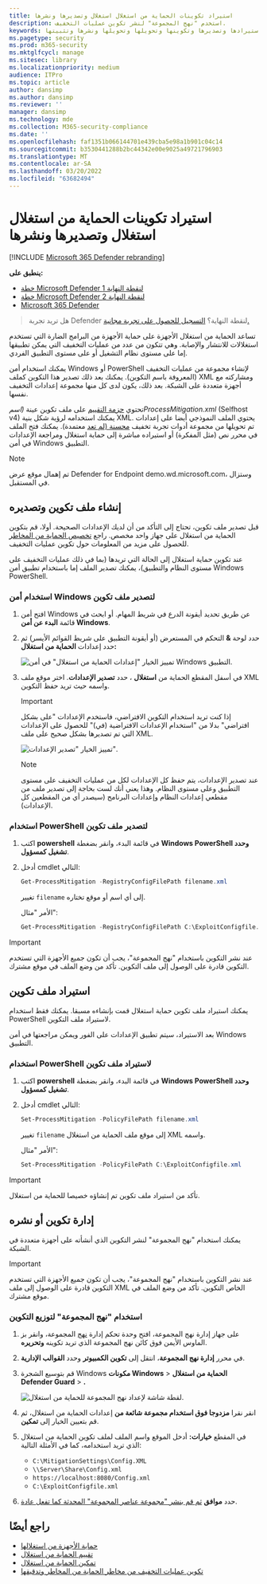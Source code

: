 ```yaml
---
title: استيراد تكوينات الحماية من استغلال استغلال وتصديرها ونشرها
description: استخدم "نهج المجموعة" لنشر تكوين عمليات التخفيف.
keywords: الحماية من المخاطر واستيرادها وتصديرها وتكوينها وتحويلها وتحويلها ونشرها وتثبيتها
ms.pagetype: security
ms.prod: m365-security
ms.mktglfcycl: manage
ms.sitesec: library
ms.localizationpriority: medium
audience: ITPro
ms.topic: article
author: dansimp
ms.author: dansimp
ms.reviewer: ''
manager: dansimp
ms.technology: mde
ms.collection: M365-security-compliance
ms.date: ''
ms.openlocfilehash: faf1351b066144701e439cba5e98a1b901c04c14
ms.sourcegitcommit: b3530441288b2bc44342e00e9025a49721796903
ms.translationtype: MT
ms.contentlocale: ar-SA
ms.lasthandoff: 03/20/2022
ms.locfileid: "63682494"
---
```

# <a name="import-export-and-deploy-exploit-protection-configurations"></a>استيراد تكوينات الحماية من استغلال استغلال وتصديرها ونشرها

[!INCLUDE [Microsoft 365 Defender rebranding](../../includes/microsoft-defender.md)]


**ينطبق على:**
- [خطة Microsoft Defender لنقطة النهاية 1](https://go.microsoft.com/fwlink/p/?linkid=2154037)
- [خطة Microsoft Defender لنقطة النهاية 2](https://go.microsoft.com/fwlink/p/?linkid=2154037)
- [Microsoft 365 Defender](https://go.microsoft.com/fwlink/?linkid=2118804)

> هل تريد تجربة Defender لنقطة النهاية؟ [التسجيل للحصول على تجربة مجانية.](https://signup.microsoft.com/create-account/signup?products=7f379fee-c4f9-4278-b0a1-e4c8c2fcdf7e&ru=https://aka.ms/MDEp2OpenTrial?ocid=docs-wdatp-exposedapis-abovefoldlink)

تساعد الحماية من استغلال الأجهزة على حماية الأجهزة من البرامج الضارة التي تستخدم استغلالات للانتشار والإصابة. وهي تتكون من عدد من عمليات التخفيف التي يمكن تطبيقها إما على مستوى نظام التشغيل أو على مستوى التطبيق الفردي.

يمكنك استخدام أمن Windows أو PowerShell لإنشاء مجموعة من عمليات التخفيف (المعروفة باسم التكوين). يمكنك بعد ذلك تصدير هذا التكوين كملف XML ومشاركته مع أجهزة متعددة على الشبكة. بعد ذلك، يكون لدى كل منها مجموعة إعدادات التخفيف نفسها.

تحتوي [حزمة التقييم](https://demo.wd.microsoft.com/Page/EP) على ملف تكوين عينة *(اسمProcessMitigation.xml* (Selfhost v4) يمكنك استخدامه لرؤية شكل بنية XML. يحتوي الملف النموذجي أيضا على إعدادات تم تحويلها من مجموعة أدوات تجربة تخفيف [محسنة (لم تعد](https://support.microsoft.com/help/2458544/the-enhanced-mitigation-experience-toolkit) معتمدة). يمكنك فتح الملف في محرر نص (مثل المفكرة) أو استيراده مباشرة إلى حماية استغلال ومراجعة الإعدادات في أمن Windows التطبيق.

> [!NOTE]
> تم إهمال موقع عرض Defender for Endpoint demo.wd.microsoft.com، وستزال في المستقبل.

## <a name="create-and-export-a-configuration-file"></a>إنشاء ملف تكوين وتصديره

قبل تصدير ملف تكوين، تحتاج إلى التأكد من أن لديك الإعدادات الصحيحة. أولا، قم بتكوين الحماية من استغلال على جهاز واحد مخصص. راجع [تخصيص الحماية من المخاطر](customize-exploit-protection.md) للحصول على مزيد من المعلومات حول تكوين عمليات التخفيف.

عند تكوين حماية استغلال إلى الحالة التي تريدها (بما في ذلك عمليات التخفيف على مستوى النظام والتطبيق)، يمكنك تصدير الملف إما باستخدام تطبيق أمن Windows PowerShell.

### <a name="use-the-windows-security-app-to-export-a-configuration-file"></a>استخدام أمن Windows لتصدير ملف تكوين

1. افتح أمن Windows عن طريق تحديد أيقونة الدرع في شريط المهام. أو ابحث في قائمة **البدء عن أمن Windows**.

2. حدد لوحة **&** التحكم في المستعرض (أو أيقونة التطبيق على شريط القوائم الأيسر) ثم حدد إعدادات **الحماية من استغلال:**

    ![تمييز الخيار "إعدادات الحماية من استغلال" في أمن Windows التطبيق.](../../media/wdsc-exp-prot.png)

3. في أسفل المقطع الحماية من **استغلال** ، حدد **تصدير الإعدادات**. اختر موقع ملف XML واسمه حيث تريد حفظ التكوين.

    > [!IMPORTANT]
    > إذا كنت تريد استخدام التكوين الافتراضي، فاستخدم الإعدادات "على بشكل افتراضي" بدلا من "استخدام الإعدادات الافتراضية (في)" للحصول على الإعدادات التي تم تصديرها بشكل صحيح على ملف XML.

    ![تمييز الخيار "تصدير الإعدادات".](../../media/wdsc-exp-prot-export.png)

    > [!NOTE]
    > عند تصدير الإعدادات، يتم حفظ كل الإعدادات لكل من عمليات التخفيف على مستوى التطبيق وعلى مستوى النظام. وهذا يعني أنك لست بحاجة إلى تصدير ملف من مقطعي إعدادات النظام وإعدادات البرنامج (سيصدر أي من المقطعين كل الإعدادات). 

### <a name="use-powershell-to-export-a-configuration-file"></a>استخدام PowerShell لتصدير ملف تكوين

1. اكتب **powershell** في قائمة البدء، وانقر بضغطة **Windows PowerShell وحدد** **تشغيل كمسؤول**.
2. أدخل cmdlet التالي:

    ```PowerShell
    Get-ProcessMitigation -RegistryConfigFilePath filename.xml
    ```

    تغيير `filename` إلى أي اسم أو موقع تختاره.

    الأمر "مثال":

    ```powershell
    Get-ProcessMitigation -RegistryConfigFilePath C:\ExploitConfigfile.xml
    ```

> [!IMPORTANT]
> عند نشر التكوين باستخدام "نهج المجموعة"، يجب أن تكون جميع الأجهزة التي تستخدم التكوين قادرة على الوصول إلى ملف التكوين. تأكد من وضع الملف في موقع مشترك.

## <a name="import-a-configuration-file"></a>استيراد ملف تكوين

يمكنك استيراد ملف تكوين حماية استغلال قمت بإنشاءه مسبقا. يمكنك فقط استخدام PowerShell لاستيراد ملف التكوين.

بعد الاستيراد، سيتم تطبيق الإعدادات على الفور ويمكن مراجعتها في أمن Windows التطبيق.

### <a name="use-powershell-to-import-a-configuration-file"></a>استخدام PowerShell لاستيراد ملف تكوين

1. اكتب **powershell** في قائمة البدء، وانقر بضغطة **Windows PowerShell وحدد** **تشغيل كمسؤول**.
2. أدخل cmdlet التالي:

    ```PowerShell
    Set-ProcessMitigation -PolicyFilePath filename.xml
    ```

    تغيير `filename` إلى موقع ملف الحماية من استغلال XML واسمه.

    الأمر "مثال":

    ```powershell
    Set-ProcessMitigation -PolicyFilePath C:\ExploitConfigfile.xml
    ```

> [!IMPORTANT]
> تأكد من استيراد ملف تكوين تم إنشاؤه خصيصا للحماية من استغلال.

## <a name="manage-or-deploy-a-configuration"></a>إدارة تكوين أو نشره

يمكنك استخدام "نهج المجموعة" لنشر التكوين الذي أنشأته على أجهزة متعددة في الشبكة.

> [!IMPORTANT]
> عند نشر التكوين باستخدام "نهج المجموعة"، يجب أن تكون جميع الأجهزة التي تستخدم التكوين قادرة على الوصول إلى ملف XML الخاص التكوين. تأكد من وضع الملف في موقع مشترك.

### <a name="use-group-policy-to-distribute-the-configuration"></a>استخدام "نهج المجموعة" لتوزيع التكوين

1. على جهاز إدارة نهج المجموعة، افتح وحدة تحكم إدارة [نهج](/previous-versions/windows/desktop/gpmc/group-policy-management-console-portal) المجموعة، وانقر بز الماوس الأيمن فوق كائن نهج المجموعة الذي تريد تكوينه **وتحريره**.

2. في محرر **إدارة نهج المجموعة**، انتقل إلى **تكوين الكمبيوتر** وحدد **القوالب الإدارية**.

3. قم بتوسيع الشجرة Windows **مكونات Windows** \> **الحماية من استغلال Defender Guard** \> **.**

    ![لقطة شاشة لإعداد نهج المجموعة للحماية من استغلال.](../../media/exp-prot-gp.png)

4. انقر نقرا **مزدوجا فوق استخدام مجموعة شائعة من** إعدادات الحماية من استغلال، ثم قم بتعيين الخيار إلى **تمكين**.

5. في المقطع **خيارات:** أدخل الموقع واسم الملف لملف تكوين الحماية من استغلال الذي تريد استخدامه، كما في الأمثلة التالية:

    - `C:\MitigationSettings\Config.XML`
    - `\\Server\Share\Config.xml`
    - `https://localhost:8080/Config.xml`
    - `C:\ExploitConfigfile.xml`

6. حدد **موافق** [ثم قم بنشر "مجموعة عناصر المجموعة" المحدثة كما تفعل عادة](/windows/win32/srvnodes/group-policy).

## <a name="see-also"></a>راجع أيضًا

- [حماية الأجهزة من استغلالها](exploit-protection.md)
- [تقييم الحماية من استغلال](evaluate-exploit-protection.md)
- [تمكين الحماية من استغلال](enable-exploit-protection.md)
- [تكوين عمليات التخفيف من مخاطر الحماية من المخاطر وتدقيقها](customize-exploit-protection.md)
